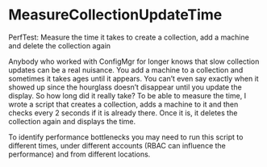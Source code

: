 # MeasureCollectionUpdateTime
PerfTest: Measure the time it takes to create a collection, add a machine and delete the collection again

Anybody who worked with ConfigMgr for longer knows that slow collection updates can be a real nuisance. You add a machine to a collection and sometimes it takes ages until it appears. You can’t even say exactly when it showed up since the hourglass doesn’t disappear until you update the display. So how long did it really take? To be able to measure the time, I wrote a script that creates a collection, adds a machine to it and then checks every 2 seconds if it is already there. Once it is, it deletes the collection again and displays the time.

To identify performance bottlenecks you may need to run this script to different times, under different accounts (RBAC can influence the performance) and from different locations. 
